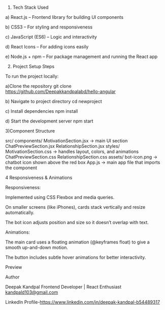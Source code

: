 1. Tech Stack Used

a) React.js – Frontend library for building UI components

b) CSS3 – For styling and responsiveness

c) JavaScript (ES6) – Logic and interactivity

d) React Icons – For adding icons easily

e) Node.js + npm – For package management and running the React app

2. Project Setup Steps

To run the project locally:

a)Clone the repository
git clone https://github.com/Deepakkandpalabd/hello-angular

b) Navigate to project directory
cd newproject

c)  Install dependencies
npm install

d) Start the development server
npm start

3)Component Structure

src/
 components/
  MotivationSection.jsx     → main UI section 
  ChatPreviewSection.jsx
  RelationshipSection.jsx
 styles/
  MotivationSection.css     → handles layout, colors, and animations
  ChatPreviewSection.css
  RelationshipSection.css
assets/
   bot-icon.png              → chatbot icon shown above the red box
App.js                      → main app file that imports the component

4 Responsiveness & Animations

Responsiveness:

Implemented using CSS Flexbox and media queries.

On smaller screens (like iPhones), cards stack vertically and resize automatically.

The bot icon adjusts position and size so it doesn’t overlap with text.

Animations:

The main card uses a floating animation (@keyframes float) to give a smooth up-and-down motion.

The button includes subtle hover animations for better interactivity.

 Preview

 Author

Deepak Kandpal
Frontend Developer | React Enthusiast
kandpald103@gmail.com

 LinkedIn Profile-https://www.linkedin.com/in/deepak-kandpal-b54489317